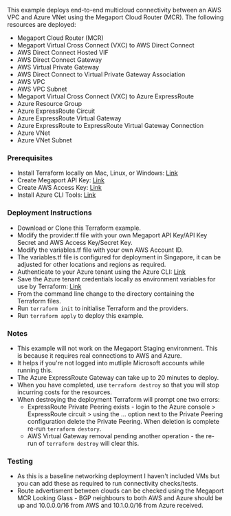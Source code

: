 This example deploys end-to-end multicloud connectivity between an AWS VPC and Azure VNet using the Megaport Cloud Router (MCR). The following resources are deployed:

* Megaport Cloud Router (MCR)
* Megaport Virtual Cross Connect (VXC) to AWS Direct Connect
* AWS Direct Connect Hosted VIF
* AWS Direct Connect Gateway
* AWS Virtual Private Gateway
* AWS Direct Connect to Virtual Private Gateway Association
* AWS VPC
* AWS VPC Subnet
* Megaport Virtual Cross Connect (VXC) to Azure ExpressRoute
* Azure Resource Group
* Azure ExpressRoute Circuit
* Azure ExpressRoute Virtual Gateway
* Azure ExpressRoute to ExpressRoute Virtual Gateway Connection
* Azure VNet
* Azure VNet Subnet

### Prerequisites

* Install Terraform locally on Mac, Linux, or Windows: [Link](https://developer.hashicorp.com/terraform/tutorials/azure-get-started/install-cli)
* Create Megaport API Key: [Link](https://docs.megaport.com/api/api-key/)
* Create AWS Access Key: [Link](https://docs.aws.amazon.com/IAM/latest/UserGuide/id_credentials_access-keys.html#Using_CreateAccessKey)
* Install Azure CLI Tools: [Link](https://developer.hashicorp.com/terraform/tutorials/azure-get-started/azure-build)

### Deployment Instructions

* Download or Clone this Terraform example.
* Modify the provider.tf file with your own Megaport API Key/API Key Secret and AWS Access Key/Secret Key.
* Modify the variables.tf file with your own AWS Account ID.
* The variables.tf file is configured for deployment in Singapore, it can be adjusted for other locations and regions as required.
* Authenticate to your Azure tenant using the Azure CLI: [Link](https://developer.hashicorp.com/terraform/tutorials/azure-get-started/azure-build#authenticate-using-the-azure-cli)
* Save the Azure tenant credentials locally as environment variables for use by Terraform: [Link](https://developer.hashicorp.com/terraform/tutorials/azure-get-started/azure-build#set-your-environment-variables)
* From the command line change to the directory containing the Terraform files.
* Run `terraform init` to initialise Terraform and the providers.
* Run `terraform apply` to deploy this example.

### Notes

* This example will not work on the Megaport Staging environment. This is because it requires
real connections to AWS and Azure.
* It helps if you're not logged into mutliple Microsoft accounts while running this.
* The Azure ExpressRoute Gateway can take up to 20 minutes to deploy.
* When you have completed, use `terraform destroy` so that you will stop incurring costs for the resources.
* When destroying the deployment Terraform will prompt one two errors:
  * ExpressRoute Private Peering exists - login to the Azure console > ExpressRoute circuit > using the ... option next to the Private Peering configuration delete the Private Peering. When deletion is complete re-run `terraform destory`.
  * AWS Virtual Gateway removal pending another operation - the re-run of `terraform destroy` will clear this.

### Testing

* As this is a baseline networking deployment I haven't included VMs but you can add these as required to run connectivity checks/tests.
* Route advertisment between clouds can be checked using the Megaport MCR Looking Glass - BGP neighbours to both AWS and Azure should be up and 10.0.0.0/16 from AWS and 10.1.0.0/16 from Azure received.





